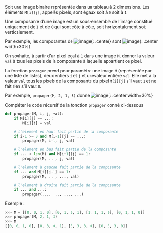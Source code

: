 Soit une image binaire représentée dans un tableau à 2 dimensions. Les éléments
`M[i][j]`, appelés pixels, sont égaux soit à `0` soit à `1`.

Une composante d’une image est un sous-ensemble de l’image constitué uniquement de
`1` et de `0` qui sont côte à côte, soit horizontalement soit verticalement.

Par exemple, les composantes de
![image](data2023/36_carre1.png){: .center}
sont
![image](data2023/36_carre2.png){: .center width=30%}

On souhaite, à partir d’un pixel égal à `1` dans une image `M`, donner la valeur `val` à tous
les pixels de la composante à laquelle appartient ce pixel.

La fonction `propager` prend pour paramètre une image `M` (représentée par une liste de
listes), deux entiers `i` et `j` et unevaleur entière `val`. Elle met à la valeur `val` tous les pixels de la composante du pixel
`M[i][j]` s’il vaut `1` et ne fait rien s’il vaut `0`.

Par exemple, `propager(M, 2, 1, 3)` donne
![image](data2023/36_carre3.png){: .center width=30%}

Compléter le code récursif de la fonction `propager` donné ci-dessous :

```python linenums='1'
def propager(M, i, j, val):
    if M[i][j] == ...:
        M[i][j] = val

    # l'element en haut fait partie de la composante
    if i-1 >= 0 and M[i-1][j] == ...:
        propager(M, i-1, j, val)

    # l'element en bas fait partie de la composante
    if ... < len(M) and M[i+1][j] == 1:
        propager(M, ..., j, val)

    # l'element à gauche fait partie de la composante
    if ... and M[i][j-1] == 1:
        propager(M, ..., ..., val)

    # l'element à droite fait partie de la composante
    if ... and ...:
        propager(..., ..., ..., ...)
```

Exemple :
```python
>>> M = [[0, 0, 1, 0], [0, 1, 0, 1], [1, 1, 1, 0], [0, 1, 1, 0]]
>>> propager(M, 2, 1, 3)
>>> M
[[0, 0, 1, 0], [0, 3, 0, 1], [3, 3, 3, 0], [0, 3, 3, 0]]
```